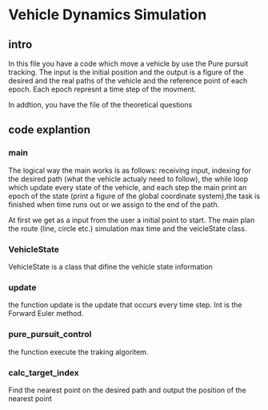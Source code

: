 # Vehicle Dynamics Simulation
## intro
In this file you have a code which move a vehicle by use the Pure pursuit tracking.
The input is the initial position and the output is a figure of the desired and the real paths of the vehicle and the reference point of each epoch.
Each epoch represnt a time step of the movment.

In addtion, you have the file of the theoretical questions

## code explantion
### main
The logical way the main works is as follows: receiving input, indexing for the desired path (what the vehicle actualy need to follow), the while loop which update every state of the vehicle, and each step the main print an epoch of the state (print a figure of the global coordinate system),the task is finished when time runs out or we assign to the end of the path.  

At first we get as a input from the user a initial point to start. The main plan the route (line, circle etc.) simulation max time and the veicleState class. 

### VehicleState
VehicleState is a class that difine the vehicle state information

### update
the function update is the update that occurs every time step. Int is the Forward Euler method.

### pure_pursuit_control
the function execute the traking algoritem.

### calc_target_index
Find the nearest point on the desired path and output the position of the nearest point







